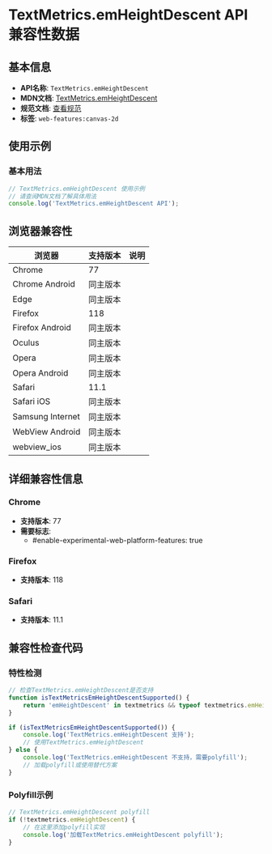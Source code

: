 # TextMetrics.emHeightDescent API 兼容性数据

## 基本信息

- **API名称**: `TextMetrics.emHeightDescent`
- **MDN文档**: [TextMetrics.emHeightDescent](https://developer.mozilla.org/docs/Web/API/TextMetrics/emHeightDescent)
- **规范文档**: [查看规范](https://html.spec.whatwg.org/multipage/canvas.html#dom-textmetrics-emheightdescent-dev)
- **标签**: `web-features:canvas-2d`

## 使用示例

### 基本用法

```javascript
// TextMetrics.emHeightDescent 使用示例
// 请查阅MDN文档了解具体用法
console.log('TextMetrics.emHeightDescent API');
```

## 浏览器兼容性

| 浏览器 | 支持版本 | 说明 |
|--------|----------|------|
| Chrome | 77 |  |
| Chrome Android | 同主版本 |  |
| Edge | 同主版本 |  |
| Firefox | 118 |  |
| Firefox Android | 同主版本 |  |
| Oculus | 同主版本 |  |
| Opera | 同主版本 |  |
| Opera Android | 同主版本 |  |
| Safari | 11.1 |  |
| Safari iOS | 同主版本 |  |
| Samsung Internet | 同主版本 |  |
| WebView Android | 同主版本 |  |
| webview_ios | 同主版本 |  |

## 详细兼容性信息

### Chrome

- **支持版本**: 77
- **需要标志**: 
  - #enable-experimental-web-platform-features: true

### Firefox

- **支持版本**: 118

### Safari

- **支持版本**: 11.1

## 兼容性检查代码

### 特性检测

```javascript
// 检查TextMetrics.emHeightDescent是否支持
function isTextMetricsEmHeightDescentSupported() {
    return 'emHeightDescent' in textmetrics && typeof textmetrics.emHeightDescent === 'function';
}

if (isTextMetricsEmHeightDescentSupported()) {
    console.log('TextMetrics.emHeightDescent 支持');
    // 使用TextMetrics.emHeightDescent
} else {
    console.log('TextMetrics.emHeightDescent 不支持，需要polyfill');
    // 加载polyfill或使用替代方案
}
```

### Polyfill示例

```javascript
// TextMetrics.emHeightDescent polyfill
if (!textmetrics.emHeightDescent) {
    // 在这里添加polyfill实现
    console.log('加载TextMetrics.emHeightDescent polyfill');
}
```

